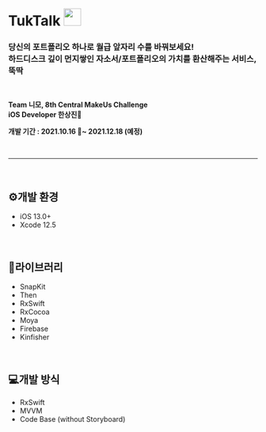 # TukTalk <img src="https://user-images.githubusercontent.com/70688424/138086420-e38ee2c9-fffc-4978-b89e-423b3bf6b4ca.png" height="35">

### 당신의 포트폴리오 하나로 월급 앞자리 수를 바꿔보세요!<br>하드디스크 깊이 먼지쌓인 자소서/포트폴리오의 가치를 환산해주는 서비스, 뚝딱

<br>

**Team 니모, 8th Central MakeUs Challenge<br>iOS Developer 한상진🍎**

**개발 기간 : 2021.10.16 🔨~ 2021.12.18 (예정)**

<br>

<hr>

<br>

## ⚙개발 환경

* iOS 13.0+
* Xcode 12.5

<br>

## 📕라이브러리

* SnapKit
* Then
* RxSwift
* RxCocoa
* Moya
* Firebase
* Kinfisher

<br>

## 💻개발 방식

* RxSwift
* MVVM
* Code Base (without Storyboard)
